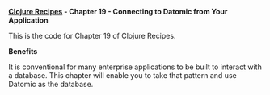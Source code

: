 **[Clojure Recipes](https://github.com/juliangamble/clojure-recipes) - Chapter 19 - Connecting to Datomic from Your Application**

This is the code for Chapter 19 of Clojure Recipes. 

**Benefits**

It is conventional for many enterprise applications to be built to interact with a database. This chapter will enable you to take that pattern and use Datomic as the database.


